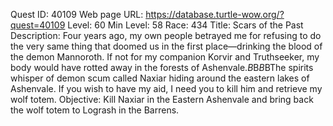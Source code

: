 Quest ID: 40109
Web page URL: https://database.turtle-wow.org/?quest=40109
Level: 60
Min Level: 58
Race: 434
Title: Scars of the Past
Description: Four years ago, my own people betrayed me for refusing to do the very same thing that doomed us in the first place—drinking the blood of the demon Mannoroth. If not for my companion Korvir and Truthseeker, my body would have rotted away in the forests of Ashenvale.$B$B<Logrash caresses the scars on his chest with a painful expression.>$B$BThe spirits whisper of demon scum called Naxiar hiding around the eastern lakes of Ashenvale. If you wish to have my aid, I need you to kill him and retrieve my wolf totem.
Objective: Kill Naxiar in the Eastern Ashenvale and bring back the wolf totem to Logrash in the Barrens.
